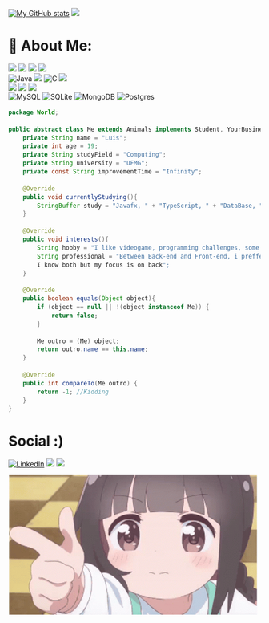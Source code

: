 [![My GitHub stats](https://github-readme-stats.vercel.app/api?username=DuarteDvv&show_icons=true&theme=nightowl)](https://github.com/DuarteDvv/github-readme-stats)
![](https://github-readme-stats.vercel.app/api/top-langs/?username=DuarteDvv&theme=nightowl&hide_border=false&include_all_commits=true&count_private=true&layout=compact)<br>


# 🔭 About Me: 
![](https://img.shields.io/badge/Shell_Script-121011?style=for-the-badge&logo=gnu-bash&logoColor=white)
![](https://img.shields.io/badge/Linux-FCC624?style=for-the-badge&logo=linux&logoColor=black)
![](https://img.shields.io/badge/Windows_11-0078d4?style=for-the-badge&logo=windows-11&logoColor=white)
![](https://img.shields.io/badge/powershell-5391FE?style=for-the-badge&logo=powershell&logoColor=white)
<br>
![Java](https://img.shields.io/badge/java-%23ED8B00.svg?style=for-the-badge&logo=openjdk&logoColor=white)
![](https://img.shields.io/badge/C%2B%2B-00599C?style=for-the-badge&logo=c%2B%2B&logoColor=white)
![C](https://img.shields.io/badge/C-00599C?style=for-the-badge&logo=c&logoColor=white) 
![](https://img.shields.io/badge/Python-FFD43B?style=for-the-badge&logo=python&logoColor=blue)
<br>
![](https://img.shields.io/badge/HTML5-E34F26?style=for-the-badge&logo=html5&logoColor=white)
![](https://img.shields.io/badge/CSS3-1572B6?style=for-the-badge&logo=css3&logoColor=white)
![](https://img.shields.io/badge/TypeScript-007ACC?style=for-the-badge&logo=typescript&logoColor=white)
<br>
![MySQL](https://img.shields.io/badge/mysql-%2300f.svg?style=for-the-badge&logo=mysql&logoColor=white)
![SQLite](https://img.shields.io/badge/sqlite-%2307405e.svg?style=for-the-badge&logo=sqlite&logoColor=white)
![MongoDB](https://img.shields.io/badge/MongoDB-%234ea94b.svg?style=for-the-badge&logo=mongodb&logoColor=white)
![Postgres](https://img.shields.io/badge/postgres-%23316192.svg?style=for-the-badge&logo=postgresql&logoColor=white)

```java
package World;

public abstract class Me extends Animals implements Student, YourBusiness, Comparable<Animals>{
    private String name = "Luis";
    private int age = 19;
    private String studyField = "Computing";
    private String university = "UFMG";
    private const String improvementTime = "Infinity";

    @Override
    public void currentlyStudying(){
        StringBuffer study = "Javafx, " + "TypeScript, " + "DataBase, " + "Algorithms, " + "AI, " + "English and Mandarin";
    }

    @Override
    public void interests(){
        String hobby = "I like videogame, programming challenges, some Sports, physics and mathematics"
        String professional = "Between Back-end and Front-end, i preffer Back-end cause a think is more fun.
        I know both but my focus is on back";
    }

    @Override
    public boolean equals(Object object){
        if (object == null || !(object instanceof Me)) {
            return false;
        }

        Me outro = (Me) object;
        return outro.name == this.name;
    }

    @Override
    public int compareTo(Me outro) {
        return -1; //Kidding
    }
}
```


# Social :)
[![LinkedIn](https://img.shields.io/badge/LinkedIn-0077B5?style=for-the-badge&logo=linkedin&logoColor=white)](https://linkedin.com/in/luis-antonio-duarte-sousa) 
![](https://img.shields.io/badge/Codewars-B1361E?style=for-the-badge&logo=Codewars&logoColor=white)
![](https://img.shields.io/badge/Codeforces-445f9d?style=for-the-badge&logo=Codeforces&logoColor=white)

![](https://github.com/DuarteDvv/DuarteDvv/blob/main/anime-loli.gif)




<!-- Proudly created with GPRM ( https://gprm.itsvg.in ) -->

